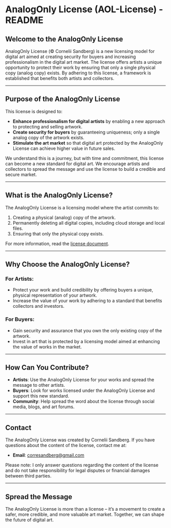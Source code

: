 # AnalogOnly License (AOL-License) - README

## Welcome to the AnalogOnly License

AnalogOnly License (© Cornelii Sandberg) is a new licensing model for digital art aimed at creating security for buyers and increasing professionalism in the digital art market. The license offers artists a unique opportunity to protect their work by ensuring that only a single physical copy (analog copy) exists. By adhering to this license, a framework is established that benefits both artists and collectors.

---

## Purpose of the AnalogOnly License

This license is designed to:

- **Enhance professionalism for digital artists** by enabling a new approach to protecting and selling artwork.
- **Create security for buyers** by guaranteeing uniqueness; only a single analog copy of the artwork exists.
- **Stimulate the art market** so that digital art protected by the AnalogOnly License can achieve higher value in future sales.

We understand this is a journey, but with time and commitment, this license can become a new standard for digital art. We encourage artists and collectors to spread the message and use the license to build a credible and secure market.

---

## What is the AnalogOnly License?

The AnalogOnly License is a licensing model where the artist commits to:

1. Creating a physical (analog) copy of the artwork.
2. Permanently deleting all digital copies, including cloud storage and local files.
3. Ensuring that only the physical copy exists.

For more information, read the [license document](LICENSE.md).

---

## Why Choose the AnalogOnly License?

### For Artists:

- Protect your work and build credibility by offering buyers a unique, physical representation of your artwork.
- Increase the value of your work by adhering to a standard that benefits collectors and investors.

### For Buyers:

- Gain security and assurance that you own the only existing copy of the artwork.
- Invest in art that is protected by a licensing model aimed at enhancing the value of works in the market.

---

## How Can You Contribute?

- **Artists**: Use the AnalogOnly License for your works and spread the message to other artists.
- **Buyers**: Look for works licensed under the AnalogOnly License and support this new standard.
- **Community**: Help spread the word about the license through social media, blogs, and art forums.

---

## Contact

The AnalogOnly License was created by Cornelii Sandberg. If you have questions about the content of the license, contact me at:

- **Email**: [corresandberg@gmail.com](mailto:corresandberg@gmail.com)

Please note: I only answer questions regarding the content of the license and do not take responsibility for legal disputes or financial damages between third parties.

---

## Spread the Message

The AnalogOnly License is more than a license – it’s a movement to create a safer, more credible, and more valuable art market. Together, we can shape the future of digital art.

